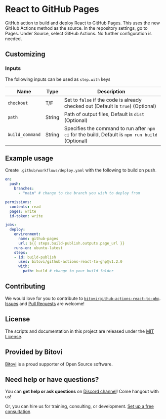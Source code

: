 # React to GitHub Pages

GitHub action to build and deploy React to GitHub Pages.  This uses the new GitHub Actions method as the source.  In the repository settings, go to Pages.  Under Source, select GitHub Actions.  No further configuration is needed.  

## Customizing

### Inputs

The following inputs can be used as `step.with` keys

| Name             | Type    | Description                        |
|------------------|---------|------------------------------------|
| `checkout`          | T/F  | Set to `false` if the code is already checked out (Default is `true`) (Optional) |
| `path` | String | Path of output files, Default is `dist` (Optional)|
| `build_command` | String | Specifies the command to run after `npm ci` for the build, Default is `npm run build` (Optional)|

## Example usage

Create `.github/workflows/deploy.yaml` with the following to build on push.

```yaml
on:
  push:
    branches:
      - "main" # change to the branch you wish to deploy from

permissions:
  contents: read
  pages: write
  id-token: write

jobs:
  deploy:
    environment:
      name: github-pages
      url: ${{ steps.build-publish.outputs.page_url }}
    runs-on: ubuntu-latest
    steps:
    - id: build-publish
      uses: bitovi/github-actions-react-to-ghp@v1.2.0
      with:
        path: build # change to your build folder

```


## Contributing
We would love for you to contribute to [`bitovi/github-actions-react-to-ghp`](hhttps://github.com/bitovi/github-actions-react-to-ghp).   [Issues](https://github.com/bitovi/github-actions-react-to-ghp/issues) and [Pull Requests](https://github.com/bitovi/github-actions-react-to-ghp/pulls) are welcome!

## License
The scripts and documentation in this project are released under the [MIT License](https://github.com/bitovi/github-actions-react-to-ghp/blob/main/LICENSE).

## Provided by Bitovi
[Bitovi](https://www.bitovi.com/) is a proud supporter of Open Source software.

## Need help or have questions?
You can **get help or ask questions** on [Discord channel](https://discord.gg/J7ejFsZnJ4)! Come hangout with us!

Or, you can hire us for training, consulting, or development. [Set up a free consultation](https://www.bitovi.com/devops-consulting).
